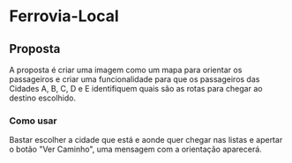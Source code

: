 # Ferrovia-Local

<h2>Proposta</h2>
<p>
	A proposta é criar uma imagem como um mapa para orientar os passageiros e criar
	 uma funcionalidade para que os passageiros das Cidades A, B, C, D e E identifiquem quais são as rotas para chegar ao destino escolhido. <br/>	 
</p>

<h3>Como usar</h3>
<p>
	Bastar escolher a cidade que está e aonde quer chegar nas listas e apertar o botão "Ver Caminho", uma mensagem com a orientação aparecerá.
</p>
